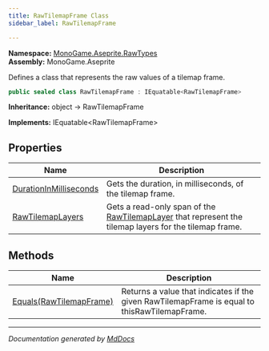 ```yaml
---
title: RawTilemapFrame Class
sidebar_label: RawTilemapFrame

---
```


**Namespace:** [MonoGame.Aseprite.RawTypes](../)  
**Assembly:** MonoGame.Aseprite

Defines a class that represents the raw values of a tilemap frame.

```csharp
public sealed class RawTilemapFrame : IEquatable<RawTilemapFrame>
```

**Inheritance:** object → RawTilemapFrame

**Implements:** IEquatable\<RawTilemapFrame\>

## Properties

| Name                                                           | Description                                                                                                                            |
| -------------------------------------------------------------- | -------------------------------------------------------------------------------------------------------------------------------------- |
| [DurationInMilliseconds](Properties/DurationInMilliseconds.md) | Gets the duration, in milliseconds, of the tilemap frame.                                                                              |
| [RawTilemapLayers](Properties/RawTilemapLayers.md)             | Gets a read\-only span of the [RawTilemapLayer](../RawTilemapLayer/) that represent the tilemap layers for the  tilemap frame. |

## Methods

| Name                                         | Description                                                                                  |
| -------------------------------------------- | -------------------------------------------------------------------------------------------- |
| [Equals(RawTilemapFrame)](Methods/Equals.md) | Returns a value that indicates if the given RawTilemapFrame is equal to thisRawTilemapFrame. |

___

*Documentation generated by [MdDocs](https://github.com/ap0llo/mddocs)*
